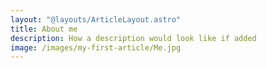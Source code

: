 ```yaml
---
layout: "@layouts/ArticleLayout.astro"
title: About me
description: How a description would look like if added
image: /images/my-first-article/Me.jpg
---
```

